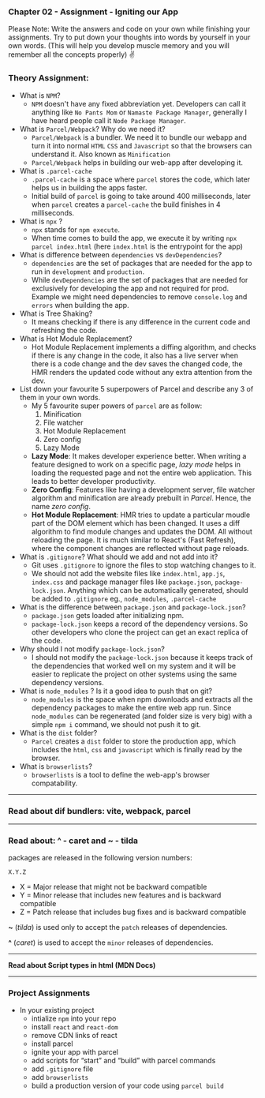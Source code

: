 ### __Chapter 02 - Assignment - Igniting our App__

Please Note: Write the answers and code on your own while finishing your assignments. Try to
put down your thoughts into words by yourself in your own words. (This will help you develop
muscle memory and you will remember all the concepts properly) ✌

### Theory Assignment:
- What is `NPM`?
  - `NPM` doesn't have any fixed abbreviation yet. Developers can call it anything like `No Pants Mom` or `Namaste Package Manager`, generally I have heard people call it `Node Package Manager`.
- What is `Parcel/Webpack`? Why do we need it?
  - `Parcel/Webpack` is a bundler. We need it to bundle our webapp and turn it into normal `HTML` `CSS` and `Javascript` so that the browsers can understand it. Also known as `Minification`
  - `Parcel/Webpack` helps in building our web-app after developing it.
- What is `.parcel-cache`
  - `.parcel-cache` is a space where `parcel` stores the code, which later helps us in building the apps faster.
  - Initial build of `parcel` is going to take around 400 milliseconds, later when `parcel` creates a `parcel-cache` the build finishes in 4 milliseconds.
- What is `npx` ?
  - `npx` stands for `npm execute`.
  - When time comes to build the app, we execute it by writing `npx parcel index.html` (here `index.html` is the entrypoint for the app)
- What is difference between `dependencies` vs `devDependencies`?
  - `dependencies` are the set of packages that are needed for the app to run in `development` and `production`.
  - While `devDependencies` are the set of packages that are needed for exclusively for developing the app and not required for prod. Example we might need dependencies to remove `console.log` and `errors` when building the app.
- What is Tree Shaking?
  - It means checking if there is any difference in the current code and refreshing the code.
- What is Hot Module Replacement?
  - Hot Module Replacement implements a diffing algorithm, and checks if there is any change in the code, it also has a live server when there is a code change and the dev saves the changed code, the HMR renders the updated code without any extra attention from the dev.
- List down your favourite 5 superpowers of Parcel and describe any 3 of them in your
own words.
  - My 5 favourite super powers of `parcel` are as follow:
    1. Minification
    2. File watcher
    3. Hot Module Replacement
    4. Zero config
    5. Lazy Mode
  - __Lazy Mode__: It makes developer experience better. When writing a feature designed to work on a specific page, _lazy mode_ helps in loading the requested page and not the entire web application.
  This leads to better developer productivity.
  - __Zero Config__: Features like having a development server, file watcher algorithm and minification are already prebuilt in _Parcel_. Hence, the name _zero config_.
  - __Hot Module Replacement__: HMR tries to update a particular moudle part of the DOM element which has been changed. It uses a diff algorithm to find module changes and updates the DOM. All without reloading the page.
  It is much similar to React's (Fast Refresh), where the component changes are reflected without page reloads.
- What is `.gitignore`? What should we add and not add into it?
  - Git uses `.gitignore` to ignore the files to stop watching changes to it.
  - We should not add the website files like `index.html`, `app.js`, `index.css` and package manager files like `package.json`, `package-lock.json`. 
  Anything which can be automatically generated, should be added to `.gitignore` eg., `node_modules`, `.parcel-cache`
- What is the difference between `package.json` and `package-lock.json`?
  - `package.json` gets loaded after initializing npm.
  - `package-lock.json` keeps a record of the dependency versions. So other developers who clone the project can get an exact replica of the code.
- Why should I not modify `package-lock.json`?
  - I should not modify the `package-lock.json` because it keeps track of the dependencies that worked well on my system and it will be easier to replicate the project on other systems using the same dependency versions.
- What is `node_modules` ? Is it a good idea to push that on git?
  - `node_modules` is the space when npm downloads and extracts all the dependency packages to make the entire web app run.
  Since `node_modules` can be regenerated (and folder size is very big) with a simple `npm i` command, we should not push it to git.
- What is the `dist` folder?
  - `Parcel` creates a `dist` folder to store the production app, which includes the `html`, `css` and `javascript` which is finally read by the browser.
- What is `browserlists`?
  - `browserlists` is a tool to define the web-app's browser compatability.

---
### __Read about dif bundlers: vite, webpack, parcel__

---
### __Read about: ^ - caret and ~ - tilda__
packages are released in the following version numbers:

`X.Y.Z`
  - X = Major release that might not be backward compatible
  - Y = Minor release that includes new features and is backward compatible
  - Z = Patch release that includes bug fixes and is backward compatible

__~__ (_tilda_) is used only to accept the `patch` releases of dependencies.

__^__ (_caret_) is used to accept the `minor` releases of dependencies.

---
__Read about Script types in html (MDN Docs)__

---

### Project Assignments
- In your existing project
  - intialize `npm` into your repo
  - install `react` and `react-dom`
  - remove CDN links of react
  - install parcel
  - ignite your app with parcel
  - add scripts for “start” and “build” with parcel commands
  - add `.gitignore` file
  - add `browserlists`
  - build a production version of your code using `parcel build`
